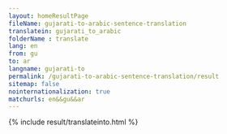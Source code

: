 ```yaml
---
layout: homeResultPage
fileName: gujarati-to-arabic-sentence-translation
translatein: gujarati_to_arabic
folderName : translate
lang: en
from: gu
to: ar
langname: gujarati-to
permalink: /gujarati-to-arabic-sentence-translation/result
sitemap: false
nointernationalization: true
matchurls: en&&gu&&ar
---
```

{% include result/translateinto.html %}

<script src="/js/result/translation.js" data-foldername="{{page.folderName}}" data-lang="{{page.lang}}"></script>
